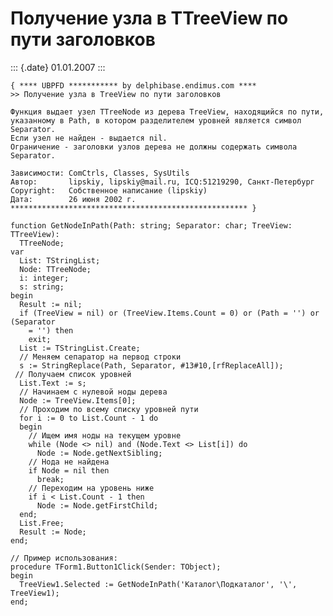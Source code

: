 Получение узла в TTreeView по пути заголовков
=============================================

::: {.date}
01.01.2007
:::

    { **** UBPFD *********** by delphibase.endimus.com ****
    >> Получение узла в TreeView по пути заголовков
     
    Функция выдает узел TTreeNode из дерева TreeView, находящийся по пути,
    указанному в Path, в котором разделителем уровней является символ Separator.
    Если узел не найден - выдается nil.
    Ограничение - заголовки узлов дерева не должны содержать символа Separator.
     
    Зависимости: ComCtrls, Classes, SysUtils
    Автор:       lipskiy, lipskiy@mail.ru, ICQ:51219290, Санкт-Петербург
    Copyright:   Собственное написание (lipskiy)
    Дата:        26 июня 2002 г.
    ***************************************************** }
     
    function GetNodeInPath(Path: string; Separator: char; TreeView: TTreeView):
      TTreeNode;
    var
      List: TStringList;
      Node: TTreeNode;
      i: integer;
      s: string;
    begin
      Result := nil;
      if (TreeView = nil) or (TreeView.Items.Count = 0) or (Path = '') or (Separator
        = '') then
        exit;
      List := TStringList.Create;
      // Меняем сепаратор на первод строки
      s := StringReplace(Path, Separator, #13#10,[rfReplaceAll]);
     // Получаем список уровней
      List.Text := s;
      // Начинаем с нулевой ноды дерева
      Node := TreeView.Items[0];
      // Проходим по всему списку уровней пути
      for i := 0 to List.Count - 1 do
      begin
        // Ищем имя ноды на текущем уровне
        while (Node <> nil) and (Node.Text <> List[i]) do
          Node := Node.getNextSibling;
        // Нода не найдена
        if Node = nil then
          break;
        // Переходим на уровень ниже
        if i < List.Count - 1 then
          Node := Node.getFirstChild;
      end;
      List.Free;
      Result := Node;
    end;
     
    // Пример использования:
    procedure TForm1.Button1Click(Sender: TObject);
    begin
      TreeView1.Selected := GetNodeInPath('Каталог\Подкаталог', '\', TreeView1);
    end;
